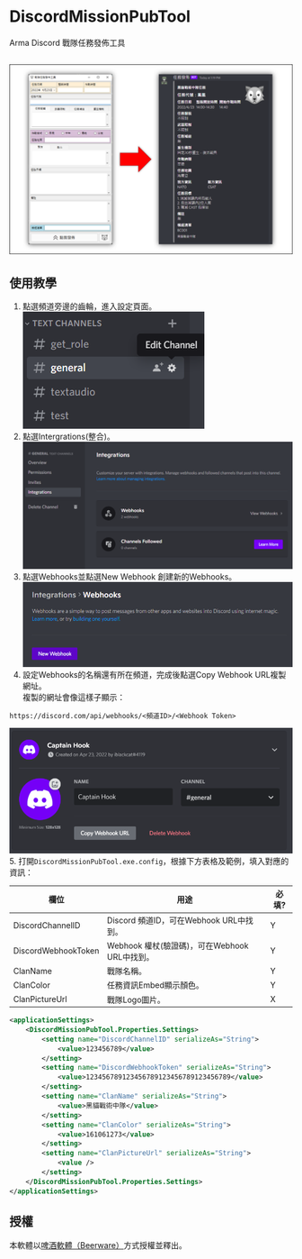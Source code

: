 ﻿# DiscordMissionPubTool
Arma Discord 戰隊任務發佈工具<br>

![](img/00.png)
---
## 使用教學
1. 點選頻道旁邊的齒輪，進入設定頁面。<br>
![](img/01.png)
2. 點選Intergrations(整合)。<br>
![](img/02.png)
3. 點選Webhooks並點選New Webhook 創建新的Webhooks。<br>
![](img/03.png)
4. 設定Webhooks的名稱還有所在頻道，完成後點選Copy Webhook URL複製網址。<br>
複製的網址會像這樣子顯示：
```
https://discord.com/api/webhooks/<頻道ID>/<Webhook Token>
```
![](img/04.png)
5. 打開`DiscordMissionPubTool.exe.config`，根據下方表格及範例，填入對應的資訊：

| 欄位 | 用途 | 必填? |
|-----|------|------|
|DiscordChannelID|Discord 頻道ID，可在Webhook URL中找到。|Y|
|DiscordWebhookToken|Webhook 權杖(驗證碼)，可在Webhook URL中找到。|Y|
|ClanName|戰隊名稱。|Y|
|ClanColor|任務資訊Embed顯示顏色。|Y|
|ClanPictureUrl|戰隊Logo圖片。|X|
```xml
<applicationSettings>
    <DiscordMissionPubTool.Properties.Settings>
        <setting name="DiscordChannelID" serializeAs="String">
            <value>123456789</value> 
        </setting>
        <setting name="DiscordWebhookToken" serializeAs="String">
            <value>123456789123456789123456789123456789</value> 
        </setting>
        <setting name="ClanName" serializeAs="String">
            <value>黑貓戰術中隊</value>
        </setting>
        <setting name="ClanColor" serializeAs="String">
            <value>161061273</value>
        </setting>
        <setting name="ClanPictureUrl" serializeAs="String">
            <value />
        </setting>
    </DiscordMissionPubTool.Properties.Settings>
</applicationSettings>
```
## 授權
本軟體以[啤酒軟體（Beerware）](https://en.wikipedia.org/wiki/Beerware)方式授權並釋出。